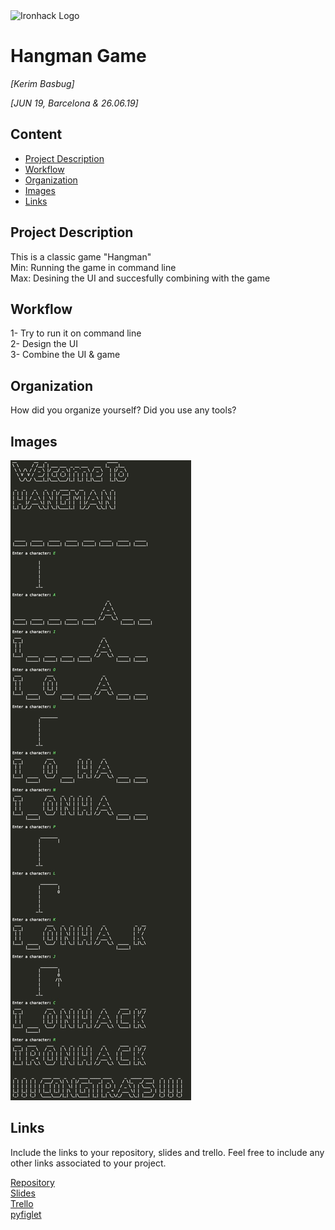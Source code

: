 <img src="https://bit.ly/2VnXWr2" alt="Ironhack Logo" width="100"/>

# Hangman Game
*[Kerim Basbug]*

*[JUN 19, Barcelona & 26.06.19]*

## Content
- [Project Description](#project-description)
- [Workflow](#workflow)
- [Organization](#organization)
- [Images](#images)
- [Links](#links)

<a name="project-description"></a>

## Project Description

This is a classic game "Hangman"  
Min: Running the game in command line<br/>
Max: Desining the UI and succesfully combining with the game

<a name="workflow"></a>

## Workflow

1- Try to run it on command line  
2- Design the UI  
3- Combine the UI & game  

<a name="organization"></a>

## Organization
How did you organize yourself? Did you use any tools?

<a name="links"></a>

## Images

<img src="https://github.com/kerimbasbug/Project-Week-1-Build-Your-Own-Game/blob/master/images/merged_images.jpg">

## Links
Include the links to your repository, slides and trello. Feel free to include any other links associated to your project. 

[Repository](https://github.com/)  
[Slides](https://slides.com/)  
[Trello](https://trello.com/b/tDXkO3sF/hangman)  
[pyfiglet](https://github.com/pwaller/pyfiglet)

